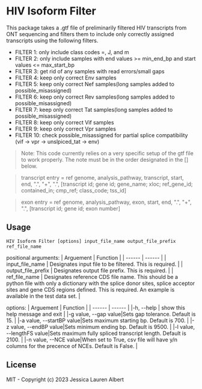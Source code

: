 # HIV Isoform Filter

This package takes a .gtf file of preliminarily filtered HIV transcripts from ONT sequencing
and filters them to include only correctly assigned transcripts using the
following filters.
- FILTER 1: only include class codes =, J, and m
- FILTER 2: only include samples with end values >= min_end_bp and
           start values <= max_start_bp
- FILTER 3: get rid of any samples with read errors/small gaps
- FILTER 4: keep only correct Env samples
- FILTER 5: keep only correct Nef samples(long samples added to possible_misassigned)  
- FILTER 6: keep only correct Rev samples(long samples added to possible_misassigned)  
- FILTER 7: keep only correct Tat samples(long samples added to possible_misassigned)   
- FILTER 8: keep only correct Vif samples
- FILTER 9: keep only correct Vpr samples
- FILTER 10: check possible_misassigned for partial splice compatibility
           (vif -> vpr -> unslpiced_tat -> env)

> Note: This code currently relies on a very specific setup of the gtf file to work properly. The note must be in the order designated in the [] below.

> transcript entry = ref genome, analysis_pathway, transcript, start, end, ".", "+", ".", [transcript id; gene id; gene_name; xloc; ref_gene_id; contained_in; cmp_ref; class_code; tss_id]

> exon entry = ref genome, analysis_pathway, exon, start, end, ".", "+", ".", [transcript id; gene id; exon number]


## Usage
    HIV Isoform Filter [options] input_file_name output_file_prefix ref_file_name

positional arguments:
| Arguement | Function |
| ------ | ------ |
| input_file_name | Designates input file to be filtered. This is required. |
| output_file_prefix | Designates output file prefix. This is required. |
| ref_file_name | Designates reference CDS file name. This should be a python file with only a dictionary with the splice donor sites, splice acceptor sites and gene CDS regions defined. This is required. An example is available in the test data set. |

options:
| Arguement | Function |
| ------ | ------ |
|-h, --help |  show this help message and exit |
|-g value, --gap value|Sets gap tolerance. Default is 15. |
|-a value, --startBP value|Sets maximum starting bp. Default is 700. |
|-z value, --endBP value|Sets minimum ending bp. Default is 9500. |
|-l value, --lengthFS value|Sets maximum fully spliced transcript length. Default is 2100. |
|-n value, --NCE value|When set to True, csv file will have y/n columns for the precence of NCEs. Default is False. |

## License

MIT - Copyright (c) 2023 Jessica Lauren Albert

